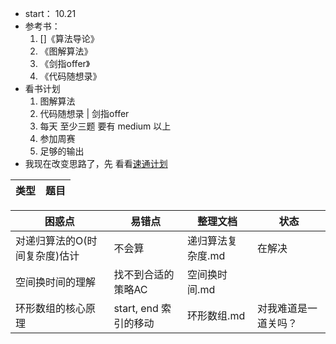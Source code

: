 - start： 10.21
- 参考书：
    1. []《算法导论》
    2. 《图解算法》
    3. 《剑指offer》
    4. 《代码随想录》
- 看书计划
    1. 图解算法 
    2. 代码随想录 | 剑指offer
    3. 每天 至少三题 要有 medium 以上
    4. 参加周赛
    5. 足够的输出
- 我现在改变思路了，先 看看[速通计划](https://labuladong.online/algo/intro/quick-learning-plan/)

| 类型 | 题目 |
| ---- | ---- |


| 困惑点                        | 易错点                | 整理文档          | 状态                 |
| ----------------------------- | --------------------- | ----------------- | -------------------- |
| 对递归算法的O(时间复杂度)估计 | 不会算                | 递归算法复杂度.md | 在解决               |
| 空间换时间的理解              | 找不到合适的策略AC    | 空间换时间.md     |
| 环形数组的核心原理            | start, end 索引的移动 | 环形数组.md       | 对我难道是一道关吗？ |